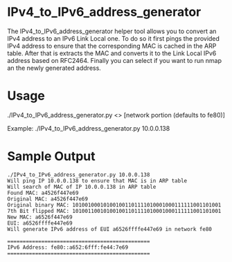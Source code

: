 # IPv4_to_IPv6_address_generator
The IPv4_to_IPv6_address_generator helper tool allows you to convert an IPv4 address to an IPv6 Link Local one. To do so it first pings the provided IPv4 address to ensure that the corresponding MAC is cached in the ARP table. After that is extracts the MAC and converts it to the Link Local IPv6 address based on RFC2464. Finally you can select if you want to run nmap an the newly generated address.

# Usage
./IPv4_to_IPv6_address_generator.py <<IP address to convert>> [network portion (defaults to fe80)]

Example: ./IPv4_to_IPv6_address_generator.py 10.0.0.138

# Sample Output
```
./IPv4_to_IPv6_address_generator.py 10.0.0.138
Will ping IP 10.0.0.138 to ensure that MAC is in ARP table
Will search of MAC of IP 10.0.0.138 in ARP table
Found MAC: a4526f447e69
Original MAC: a4526f447e69
Original binary MAC: 101001000101001001101111010001000111111001101001
7th Bit flipped MAC: 101001100101001001101111010001000111111001101001
New MAC: a6526f447e69
EUI: a6526ffffe447e69
Will generate IPv6 address of EUI a6526ffffe447e69 in network fe80

==============================================
IPv6 Address: fe80::a652:6fff:fe44:7e69
==============================================
```